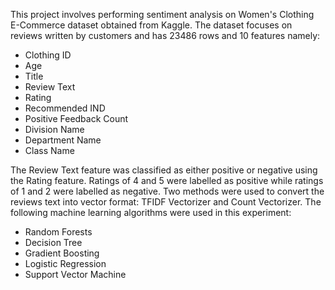 This project involves performing sentiment analysis on Women's Clothing E-Commerce dataset obtained from Kaggle. The dataset focuses on reviews written by customers and has 23486 rows and 10 features namely:
- Clothing ID
- Age
- Title
- Review Text
- Rating
- Recommended IND
- Positive Feedback Count
- Division Name
- Department Name
- Class Name

The Review Text feature was classified as either positive or negative using the Rating feature. Ratings of 4 and 5 were labelled as positive while ratings of 1 and 2 were labelled as negative. Two methods were used to convert the reviews text into vector format: TFIDF Vectorizer and Count Vectorizer. The following machine learning algorithms were used in this experiment:

- Random Forests
- Decision Tree
- Gradient Boosting
- Logistic Regression
- Support Vector Machine